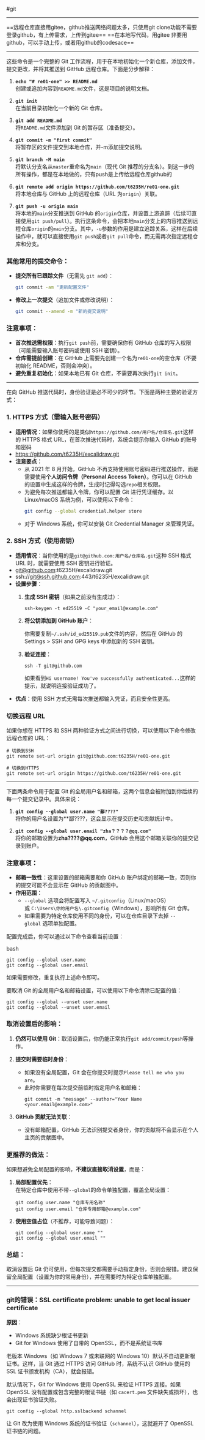 #git 

---
==远程仓库直接用gitee，github推送网络问题太多，只使用git clone功能不需要登录github，有上传需求，上传到gitee==
==在本地写代码，用gitee  非要用github，可以手动上传，或者用github的codesace==

---
这些命令是一个完整的 Git 工作流程，用于在本地初始化一个新仓库，添加文件，提交更改，并将其推送到 GitHub 远程仓库。下面是分步解释：

1. **`echo "# re01-one" >> README.md`**  
    创建或追加内容到`README.md`文件，这是项目的说明文档。
    
2. **`git init`**  
    在当前目录初始化一个新的 Git 仓库。
    
3. **`git add README.md`**  
    将`README.md`文件添加到 Git 的暂存区（准备提交）。
    
4. **`git commit -m "first commit"`**  
    将暂存区的文件提交到本地仓库，并-m添加提交说明。
    
5. **`git branch -M main`**  
    将默认分支名从`master`重命名为`main`（现代 Git 推荐的分支名）。到这一步的所有操作，都是在本地做的，只有push是上传给远程仓库github的
    
6. **`git remote add origin https://github.com/t6235H/re01-one.git`**  
    将本地仓库与 GitHub 上的远程仓库（URL 为`origin`）关联。
    
7. **`git push -u origin main`**  
    将本地的`main`分支推送到 GitHub 的`origin`仓库，并设置上游追踪（后续可直接使用`git push/pull`）。执行这条命令，会把本地`main`分支上的内容推送到远程仓库`origin`的`main`分支。其中，`-u`参数的作用是建立追踪关系，这样在后续操作中，就可以直接使用`git push`或者`git pull`命令，而无需再次指定远程仓库和分支。
    
### 其他常用的提交命令：

- **提交所有已跟踪文件**（无需先 `git add`）：
    ```bash
    git commit -am "更新配置文件"
    ```
    
- **修改上一次提交**（追加文件或修改说明）：
    ```bash
    git commit --amend -m "新的提交说明"
    ```
    
### 注意事项：

- **首次推送需权限**：执行`git push`前，需要确保你有 GitHub 仓库的写入权限（可能需要输入账号密码或使用 SSH 密钥）。
- **仓库需提前创建**：在 GitHub 上需要先创建一个名为`re01-one`的空仓库（不要初始化 README，否则会冲突）。
- **避免重复初始化**：如果本地已有 Git 仓库，不需要再次执行`git init`。


---


在向 GitHub 推送代码时，身份验证是必不可少的环节。下面是两种主要的验证方式：

### 1. HTTPS 方式（需输入账号密码）

- **适用情况**：如果你使用的是类似`https://github.com/用户名/仓库名.git`这样的 HTTPS 格式 URL，在首次推送代码时，系统会提示你输入 GitHub 的账号和密码
- https://github.com/t6235H/excalidraw.git
- **注意要点**：
    - 从 2021 年 8 月开始，GitHub 不再支持使用账号密码进行推送操作，而是需要使用**个人访问令牌（Personal Access Token）**。你可以在 GitHub 的设置中生成这样的令牌，生成时记得勾选`repo`相关权限。
    - 为避免每次推送都输入令牌，你可以配置 Git 进行凭证缓存。以 Linux/macOS 系统为例，可以使用以下命令：
        ```bash
        git config --global credential.helper store
        ```
    - 对于 Windows 系统，你可以安装 Git Credential Manager 来管理凭证。

### 2. SSH 方式（使用密钥）

- **适用情况**：当你使用的是`git@github.com:用户名/仓库名.git`这种 SSH 格式 URL 时，就需要使用 SSH 密钥进行验证。
- git@github.com:t6235H/excalidraw.git
- ssh://git@ssh.github.com:443/t6235H/excalidraw.git
- **设置步骤**：
    1. **生成 SSH 密钥**（如果之前没有生成过）：
        ```
        ssh-keygen -t ed25519 -C "your_email@example.com"
        ```
    2. **将公钥添加到 GitHub 账户**：  

        你需要复制`~/.ssh/id_ed25519.pub`文件的内容，然后在 GitHub 的 Settings > SSH and GPG keys 中添加新的 SSH 密钥。
    3. **验证连接**：
        ```
        ssh -T git@github.com
        ```
  
        如果看到`Hi username! You've successfully authenticated...`这样的提示，就说明连接验证成功了。
- **优点**：使用 SSH 方式无需每次推送都输入凭证，而且安全性更高。

### 切换远程 URL

如果你想在 HTTPS 和 SSH 两种验证方式之间进行切换，可以使用以下命令修改远程仓库的 URL：

```
# 切换到SSH
git remote set-url origin git@github.com:t6235H/re01-one.git

# 切换到HTTPS
git remote set-url origin https://github.com/t6235H/re01-one.git
```
---
  
下面两条命令用于配置 Git 的全局用户名和邮箱，这两个信息会被附加到你后续的每一个提交记录中。具体来说：

1. **`git config --global user.name "鄙????"`**  
    将你的用户名设置为**鄙????，这会显示在提交历史和贡献统计中。
    
2. **`git config --global user.email "zha？？？？@qq.com"`**  
    将你的邮箱设置为**zha????@qq.com**，GitHub 会用这个邮箱关联你的提交记录到账户。
    

### 注意事项：

- **邮箱一致性**：这里设置的邮箱需要和你 GitHub 账户绑定的邮箱一致，否则你的提交可能不会显示在 GitHub 的贡献图中。
- **作用范围**：
    - `--global` 选项会将配置写入 `~/.gitconfig`（Linux/macOS）或 `C:\Users\你的用户名\.gitconfig`（Windows），影响所有 Git 仓库。
    - 如果需要为特定仓库使用不同的身份，可以在仓库目录下去掉 `--global` 选项单独配置。

  

配置完成后，你可以通过以下命令查看当前设置：

  

bash

```
git config --global user.name
git config --global user.email
```

  

如果需要修改，重复执行上述命令即可。

要取消 Git 的全局用户名和邮箱设置，可以使用以下命令清除已配置的值：

```
git config --global --unset user.name
git config --global --unset user.email
```

### 取消设置后的影响：

1. **仍然可以使用 Git**：取消设置后，你仍能正常执行`git add/commit/push`等操作。
2. **提交时需要临时身份**：
    - 如果没有全局配置，Git 会在你提交时提示`Please tell me who you are`。
    - 此时你需要在每次提交前临时指定用户名和邮箱：
        ```
        git commit -m "message" --author="Your Name <your.email@example.com>"
        ```

3. **GitHub 贡献无法关联**：
    - 没有邮箱配置，GitHub 无法识别提交者身份，你的贡献将不会显示在个人主页的贡献图中。

### 更推荐的做法：

如果想避免全局配置的影响，**不建议直接取消设置**，而是：

1. **局部配置优先**：  
    在特定仓库中使用不带`--global`的命令单独配置，覆盖全局设置：
    ```
    git config user.name "仓库专用名称"
    git config user.email "仓库专用邮箱@example.com"
    ```
    
2. **使用空值占位**（不推荐，可能导致问题）：
    ```
    git config --global user.name ""
    git config --global user.email ""
    ```
	
	
### 总结：

取消设置后 Git 仍可使用，但每次提交都需要手动指定身份，否则会报错。建议保留全局配置（设置为你的常用身份），并在需要时为特定仓库单独配置。

---
### git的错误：SSL certificate problem: unable to get local issuer certificate

**原因**：
- Windows 系统缺少根证书更新 
- Git for Windows 使用了自带的 OpenSSL，而不是系统证书库

老版本 Windows（如 Windows 7 或未联网的 Windows 10）默认不自动更新根证书。这样，当 Git 通过 HTTPS 访问 GitHub 时，系统不认识 GitHub 使用的 SSL 证书颁发机构（CA），就会报错。

默认情况下，Git for Windows 使用 OpenSSL 来验证 HTTPS 连接。如果 OpenSSL 没有配置或包含完整的根证书链（如 `cacert.pem` 文件缺失或损坏），也会出现证书验证失败。

```
git config --global http.sslbackend schannel

```
让 Git 改为使用 Windows 系统的证书验证（`schannel`），这就避开了 OpenSSL 证书链的问题。